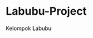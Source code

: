 # Labubu-Project
Kelompok Labubu

<!-- 1. Tambuwun, Elshaddai Grace -->
<!-- 2. Tangka, Gill Erza -->
<!-- 3. Pantouw, Given Azarya -->
<!-- 4. Salindeho, Vallerie Joanna -->
<!-- 5. Rarentewan, Mayjen -->


